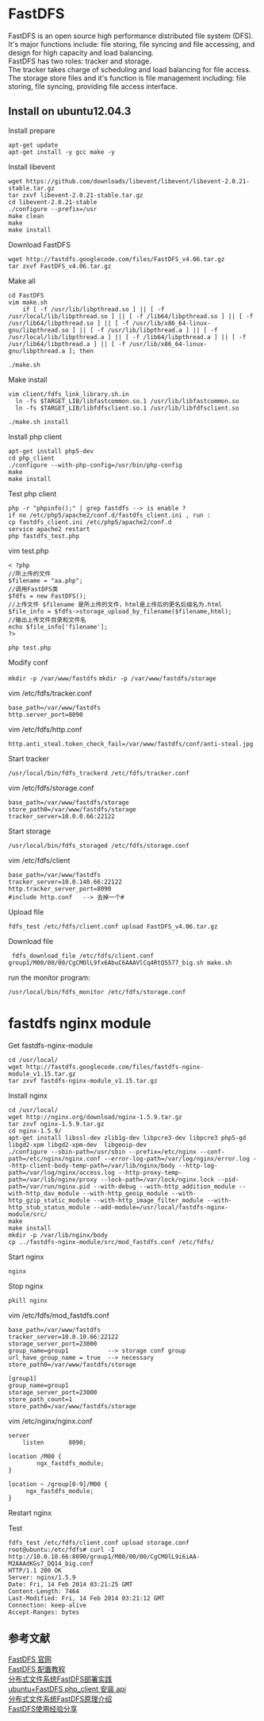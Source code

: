 # FastDFS 
FastDFS is an open source high performance distributed file system (DFS). It's major functions include: file storing, file syncing and file accessing, and design for high capacity and load balancing.   
FastDFS has two roles: tracker and storage.  
The tracker takes charge of scheduling and load balancing for file access.   
The storage store files and it's function is file management including: file storing, file syncing, providing file access interface.   

## Install on ubuntu12.04.3
Install prepare

    apt-get update
    apt-get install -y gcc make -y
    
Install libevent

    wget https://github.com/downloads/libevent/libevent/libevent-2.0.21-stable.tar.gz
    tar zxvf libevent-2.0.21-stable.tar.gz
    cd libevent-2.0.21-stable
    ./configure --prefix=/usr
    make clean
    make
    make install

Download FastDFS

    wget http://fastdfs.googlecode.com/files/FastDFS_v4.06.tar.gz 
    tar zxvf FastDFS_v4.06.tar.gz
    
Make all 
    
    cd FastDFS
    vim make.sh
        if [ -f /usr/lib/libpthread.so ] || [ -f /usr/local/lib/libpthread.so ] || [ -f /lib64/libpthread.so ] || [ -f /usr/lib64/libpthread.so ] || [ -f /usr/lib/x86_64-linux-gnu/libpthread.so ] || [ -f /usr/lib/libpthread.a ] || [ -f /usr/local/lib/libpthread.a ] || [ -f /lib64/libpthread.a ] || [ -f /usr/lib64/libpthread.a ] || [ -f /usr/lib/x86_64-linux-gnu/libpthread.a ]; then 
    
    ./make.sh
    
Make install 

    vim client/fdfs_link_library.sh.in 
      ln -fs $TARGET_LIB/libfastcommon.so.1 /usr/lib/libfastcommon.so
      ln -fs $TARGET_LIB/libfdfsclient.so.1 /usr/lib/libfdfsclient.so
      
    ./make.sh install
    
Install php client 
    
    apt-get install php5-dev
    cd php_client
    ./configure --with-php-config=/usr/bin/php-config 
    make
    make install
    
Test php client 

    php -r "phpinfo();" | grep fastdfs --> is enable ?
    if no /etc/php5/apache2/conf.d/fastdfs_client.ini , run :
    cp fastdfs_client.ini /etc/php5/apache2/conf.d
    service apache2 restart
    php fastdfs_test.php
    
vim test.php

    < ?php
    //所上传的文件
    $filename = "aa.php";
    //调用FastDFS类
    $fdfs = new FastDFS();
    //上传文件 $filename 是所上传的文件，html是上传后的更名后缀名为.html
    $file_info = $fdfs->storage_upload_by_filename($filename,html);
    //输出上传文件目录和文件名
    echo $file_info['filename'];
    ?> 
    
`php test.php`
 
Modify conf

`mkdir -p /var/www/fastdfs`
`mkdir -p /var/www/fastdfs/storage` 

vim /etc/fdfs/tracker.conf
    
    base_path=/var/www/fastdfs 
    http.server_port=8090 
    
vim /etc/fdfs/http.conf 

    http.anti_steal.token_check_fail=/var/www/fastdfs/conf/anti-steal.jpg
    
Start tracker

    /usr/local/bin/fdfs_trackerd /etc/fdfs/tracker.conf 

vim /etc/fdfs/storage.conf

    base_path=/var/www/fastdfs/storage
    store_path0=/var/www/fastdfs/storage
    tracker_server=10.0.0.66:22122 
    
Start storage

    /usr/local/bin/fdfs_storaged /etc/fdfs/storage.conf

vim /etc/fdfs/client

    base_path=/var/www/fastdfs
    tracker_server=10.0.140.66:22122 
    http.tracker_server_port=8090 
    #include http.conf   --> 去掉一个#
    
Upload file

    fdfs_test /etc/fdfs/client.conf upload FastDFS_v4.06.tar.gz 

Download file

     fdfs_download_file /etc/fdfs/client.conf group1/M00/00/00/CgCMOlL9fx6AbuC6AAAVlCq4RtQ5577_big.sh make.sh
    
run the monitor program:

    /usr/local/bin/fdfs_monitor /etc/fdfs/storage.conf
    
# fastdfs nginx module 
Get fastdfs-nginx-module

    cd /usr/local/
    wget http://fastdfs.googlecode.com/files/fastdfs-nginx-module_v1.15.tar.gz  
    tar zxvf fastdfs-nginx-module_v1.15.tar.gz 

Install nginx

    cd /usr/local/
    wget http://nginx.org/download/nginx-1.5.9.tar.gz 
    tar zxvf nginx-1.5.9.tar.gz 
    cd nginx-1.5.9/ 
    apt-get install libssl-dev zlib1g-dev libpcre3-dev libpcre3 php5-gd libgd2-xpm libgd2-xpm-dev  libgeoip-dev 
    ./configure --sbin-path=/usr/sbin --prefix=/etc/nginx --conf-path=/etc/nginx/nginx.conf --error-log-path=/var/log/nginx/error.log --http-client-body-temp-path=/var/lib/nginx/body --http-log-path=/var/log/nginx/access.log --http-proxy-temp-path=/var/lib/nginx/proxy --lock-path=/var/lock/nginx.lock --pid-path=/var/run/nginx.pid --with-debug --with-http_addition_module --with-http_dav_module --with-http_geoip_module --with-http_gzip_static_module --with-http_image_filter_module --with-http_stub_status_module --add-module=/usr/local/fastdfs-nginx-module/src/ 
    make 
    make install
    mkdir -p /var/lib/nginx/body
    cp ../fastdfs-nginx-module/src/mod_fastdfs.conf /etc/fdfs/ 
    
Start nginx

    nginx
    
Stop nginx

    pkill nginx
    
vim /etc/fdfs/mod_fastdfs.conf

    base_path=/var/www/fastdfs 
    tracker_server=10.0.10.66:22122 
    storage_server_port=23000 
    group_name=group1           --> storage conf group
    url_have_group_name = true  --> necessary
    store_path0=/var/www/fastdfs/storage 
    
    [group1]
    group_name=group1
    storage_server_port=23000
    store_path_count=1
    store_path0=/var/www/fastdfs/storage 
    
vim /etc/nginx/nginx.conf 

    server 
        listen       8090; 
        
    location /M00 {
            ngx_fastdfs_module;
    }

    location ~ /group[0-9]/M00 {
         ngx_fastdfs_module;
    }
 
Restart nginx 

Test

    fdfs_test /etc/fdfs/client.conf upload storage.conf 
    root@ubuntu:/etc/fdfs# curl -I http://10.0.10.66:8090/group1/M00/00/00/CgCMOlL9i6iAA-M2AAAdKGs7_DQ14_big.conf
    HTTP/1.1 200 OK
    Server: nginx/1.5.9
    Date: Fri, 14 Feb 2014 03:21:25 GMT
    Content-Length: 7464
    Last-Modified: Fri, 14 Feb 2014 03:21:12 GMT
    Connection: keep-alive
    Accept-Ranges: bytes
 
## 参考文献
[FastDFS 官网](https://code.google.com/p/fastdfs/)  
[FastDFS 配置教程](http://blog.irebit.com/fastdfs-配置教程/)   
[分布式文件系统FastDFS部署实践](http://www.zrwm.com/?p=4567)  
[ubuntu+FastDFS php_client 安装 api](http://www.cnblogs.com/yeseason/archive/2012/06/29/2570382.html)  
[分布式文件系统FastDFS原理介绍](http://tech.uc.cn/?p=221)  
[FastDFS使用经验分享](http://tech.uc.cn/?p=2579)
